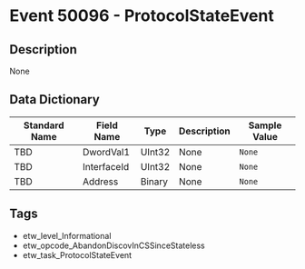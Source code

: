# Event 50096 - ProtocolStateEvent

## Description
None

## Data Dictionary
|Standard Name|Field Name|Type|Description|Sample Value|
|---|---|---|---|---|
|TBD|DwordVal1|UInt32|None|`None`|
|TBD|InterfaceId|UInt32|None|`None`|
|TBD|Address|Binary|None|`None`|

## Tags
* etw_level_Informational
* etw_opcode_AbandonDiscovInCSSinceStateless
* etw_task_ProtocolStateEvent